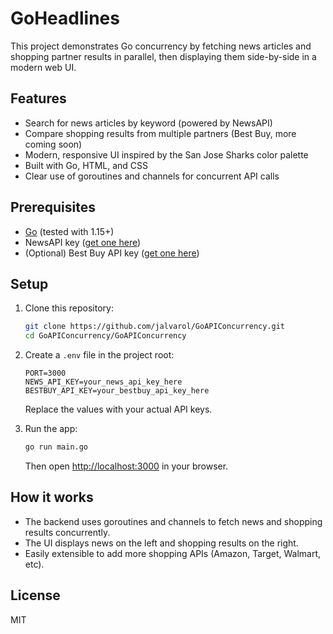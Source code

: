# GoHeadlines

This project demonstrates Go concurrency by fetching news articles and shopping partner results in parallel, then displaying them side-by-side in a modern web UI.

## Features
- Search for news articles by keyword (powered by NewsAPI)
- Compare shopping results from multiple partners (Best Buy, more coming soon)
- Modern, responsive UI inspired by the San Jose Sharks color palette
- Built with Go, HTML, and CSS
- Clear use of goroutines and channels for concurrent API calls

## Prerequisites
- [Go](https://golang.org/dl/) (tested with 1.15+)
- NewsAPI key ([get one here](https://newsapi.org/))
- (Optional) Best Buy API key ([get one here](https://developer.bestbuy.com/))

## Setup
1. Clone this repository:
   ```sh
   git clone https://github.com/jalvarol/GoAPIConcurrency.git
   cd GoAPIConcurrency/GoAPIConcurrency
   ```
2. Create a `.env` file in the project root:
   ```env
   PORT=3000
   NEWS_API_KEY=your_news_api_key_here
   BESTBUY_API_KEY=your_bestbuy_api_key_here
   ```
   Replace the values with your actual API keys.

3. Run the app:
   ```sh
   go run main.go
   ```
   Then open [http://localhost:3000](http://localhost:3000) in your browser.

## How it works
- The backend uses goroutines and channels to fetch news and shopping results concurrently.
- The UI displays news on the left and shopping results on the right.
- Easily extensible to add more shopping APIs (Amazon, Target, Walmart, etc).

## License
MIT
